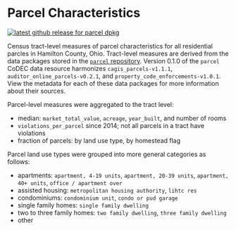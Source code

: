 # Parcel Characteristics

[![latest github release for parcel dpkg](https://img.shields.io/github/v/release/geomarker-io/codec?sort=date&filter=parcel-*&display_name=tag&label=%5B%E2%98%B0%5D&labelColor=%238CB4C3&color=%23396175)](https://github.com/geomarker-io/codec/releases?q=parcel&expanded=false)

Census tract-level measures of parcel characteristics for all residential parcles in Hamilton County, Ohio. Tract-level measures are derived from the data packages stored in the [`parcel` repository](https://github.com/geomarker-io/parcel). Version 0.1.0 of the `parcel` CoDEC data resource harmonizes `cagis_parcels-v1.1.1`, `auditor_online_parcels-v0.2.1`, and `property_code_enforcements-v1.0.1`. View the metadata for each of these data packages for more information about their sources. 

Parcel-level measures were aggregated to the tract level: 

- median: `market_total_value`, `acreage`, `year_built`, and number of rooms
- `violations_per_parcel` since 2014; not all parcels in a tract have violations
- fraction of parcels: by land use type, by homestead flag

Parcel land use types were grouped into more general categories as follows: 

- apartments: `apartment, 4-19 units`, `apartment, 20-39 units`, `apartment, 40+ units`, `office / apartment over`
- assisted housing: `metropolitan housing authority`, `lihtc res`
- condominiums: `condominium unit`, `condo or pud garage`
- single family homes: `single family dwelling`
- two to three family homes: `two family dwelling`, `three family dwelling`
- other

